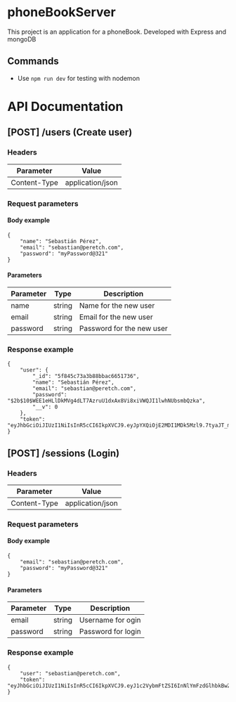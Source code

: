 # phoneBookServer
This project is an application for a phoneBook. Developed with Express and mongoDB

## Commands
- Use `npm run dev` for testing with nodemon

# API Documentation

## [POST] /users (Create user)

### Headers
|Parameter| Value |
|---|---|
|Content-Type|application/json|

### Request parameters
#### Body example
```
{
	"name": "Sebastián Pérez",
	"email": "sebastian@peretch.com",
	"password": "myPassword@321"
}
```
#### Parameters
|Parameter| Type | Description |
|---|---|---|
|name|string|Name for the new user|
|email|string|Email for the new user|
|password|string|Password for the new user|


### Response example
```
{
    "user": {
        "_id": "5f845c73a3b88bbac6651736",
        "name": "Sebastián Pérez",
        "email": "sebastian@peretch.com",
        "password": "$2b$10$WEE1eHLlDkMVg4dLT7AzruU1dxAx8Vi8xiVWQJI1lwhNUbsmbQzka",
        "__v": 0
    },
    "token": "eyJhbGciOiJIUzI1NiIsInR5cCI6IkpXVCJ9.eyJpYXQiOjE2MDI1MDk5Mzl9.7tyaJT_mMgAzaCF8KYXeT6mG5iMaqT1kRn3l9UWrBDM"
}
```

## [POST] /sessions (Login)

### Headers
|Parameter| Value |
|---|---|
|Content-Type|application/json|

### Request parameters
#### Body example
```
{
	"email": "sebastian@peretch.com",
	"password": "myPassword@321"
}
```

#### Parameters
|Parameter| Type | Description |
|---|---|---|
|email|string|Username for ogin|
|password|string|Password for login|

### Response example
```
{
    "user": "sebastian@peretch.com",
    "token": "eyJhbGciOiJIUzI1NiIsInR5cCI6IkpXVCJ9.eyJ1c2VybmFtZSI6InNlYmFzdGlhbkBwZXJldGNoLmNvbSIsImlhdCI6MTYwMjUwOTI0OH0.0yI2rySNfwX_GifY35sriyO90UCcBikoGG0ebwdLWqs"
}
```